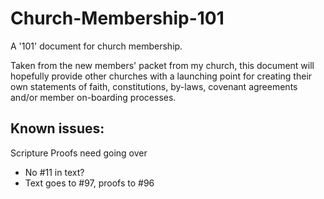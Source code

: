 # Church-Membership-101
A '101' document for church membership.

Taken from the new members' packet from my church, this document will hopefully provide other churches with a launching point for creating their own statements of faith, constitutions, by-laws, covenant agreements and/or member on-boarding processes.

Known issues:
------------

Scripture Proofs need going over
* No #11 in text?
* Text goes to #97, proofs to #96
